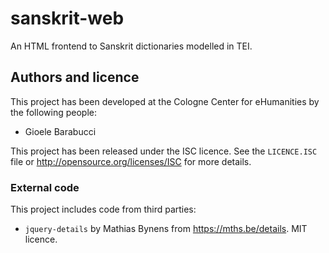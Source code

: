 sanskrit-web
============

An HTML frontend to Sanskrit dictionaries modelled in TEI.

Authors and licence
-------------------

This project has been developed at the Cologne Center for eHumanities
by the following people:

* Gioele Barabucci

This project has been released under the ISC licence. See the `LICENCE.ISC`
file or <http://opensource.org/licenses/ISC> for more details.

### External code

This project includes code from third parties:

* `jquery-details` by Mathias Bynens from <https://mths.be/details>. MIT
  licence.
